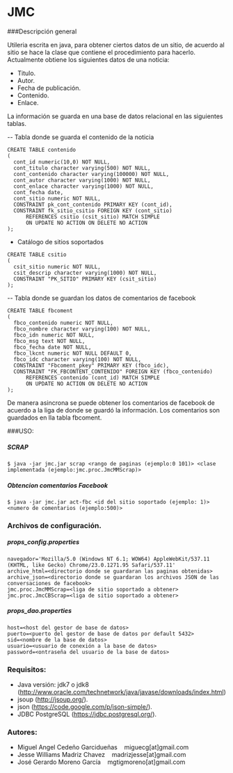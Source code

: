 # JMC

###Descripción general

Utileria escrita en java, para obtener ciertos datos de un sitio, de acuerdo al sitio se hace la clase que contiene el procedimiento para hacerlo. Actualmente obtiene los siguientes datos de una noticia:

- Titulo.
- Autor.
- Fecha de publicación.
- Contenido.
- Enlace.

La información se guarda en una base de datos relacional en las siguientes tablas.

-- Tabla donde se guarda el contenido de la noticia
```
CREATE TABLE contenido
(
  cont_id numeric(10,0) NOT NULL,
  cont_titulo character varying(500) NOT NULL,
  cont_contenido character varying(100000) NOT NULL,
  cont_autor character varying(1000) NOT NULL,
  cont_enlace character varying(1000) NOT NULL,
  cont_fecha date,
  cont_sitio numeric NOT NULL,
  CONSTRAINT pk_cont_contenido PRIMARY KEY (cont_id),
  CONSTRAINT fk_sitio_csitio FOREIGN KEY (cont_sitio)
      REFERENCES csitio (csit_sitio) MATCH SIMPLE
      ON UPDATE NO ACTION ON DELETE NO ACTION
);
```
- Catálogo de sitios soportados
```
CREATE TABLE csitio
(
  csit_sitio numeric NOT NULL,
  csit_descrip character varying(1000) NOT NULL,
  CONSTRAINT "PK_SITIO" PRIMARY KEY (csit_sitio)
);
```
-- Tabla donde se guardan los datos de comentarios de facebook
```
CREATE TABLE fbcoment
(
  fbco_contenido numeric NOT NULL,
  fbco_nombre character varying(100) NOT NULL,
  fbco_idn numeric NOT NULL,
  fbco_msg text NOT NULL,
  fbco_fecha date NOT NULL,
  fbco_lkcnt numeric NOT NULL DEFAULT 0,
  fbco_idc character varying(100) NOT NULL,
  CONSTRAINT "Fbcoment_pkey" PRIMARY KEY (fbco_idc),
  CONSTRAINT "FK_FBCONTENT_CONTENIDO" FOREIGN KEY (fbco_contenido)
      REFERENCES contenido (cont_id) MATCH SIMPLE
      ON UPDATE NO ACTION ON DELETE NO ACTION
);
```
De manera asincrona se puede obtener los comentarios de facebook de acuerdo a la liga de donde se guardó la información. Los comentarios son guardados en lla tabla fbcoment. 


###USO:

##### SCRAP
```
$ java -jar jmc.jar scrap <rango de paginas (ejemplo:0 101)> <clase implementada (ejemplo:jmc.proc.JmcMMScrap)>
```
##### Obtencion comentarios Facebook
```
$ java -jar jmc.jar act-fbc <id del sitio soportado (ejemplo: 1)> <numero de comentarios (ejemplo:500)>
```

### Archivos de configuración.

##### props_config.properties
```
navegador='Mozilla/5.0 (Windows NT 6.1; WOW64) AppleWebKit/537.11 (KHTML, like Gecko) Chrome/23.0.1271.95 Safari/537.11'
archive_html=<directorio donde se guardaran las paginas obtenidas>
archive_json=<directorio donde se guardaran los archivos JSON de las conversaciones de facebook>
jmc.proc.JmcMMScrap=<liga de sitio soportado a obtener>
jmc.proc.JmcCBScrap=<liga de sitio soportado a obtener>

```
##### props_dao.properties
```
host=<host del gestor de base de datos>
puerto=<puerto del gestor de base de datos por default 5432>
sid=<nombre de la base de datos>
usuario=<usuario de conexión a la base de datos>
password=<ontraseña del usuario de la base de datos>
```


### Requisitos:
- Java versión: jdk7 o jdk8 (http://www.oracle.com/technetwork/java/javase/downloads/index.html)
- jsoup (http://jsoup.org/).
- json (https://code.google.com/p/json-simple/).
- JDBC PostgreSQL (https://jdbc.postgresql.org/).

### Autores:
- Miguel Angel Cedeño Garcidueñas &nbsp;&nbsp;  miguecg[at]gmail.com
- Jesse Williams Madriz Chavez &nbsp;&nbsp;	    madrizjesse[at]gmail.com
- José Gerardo Moreno García &nbsp;&nbsp;        mgtigmoreno[at]gmail.com 


 
